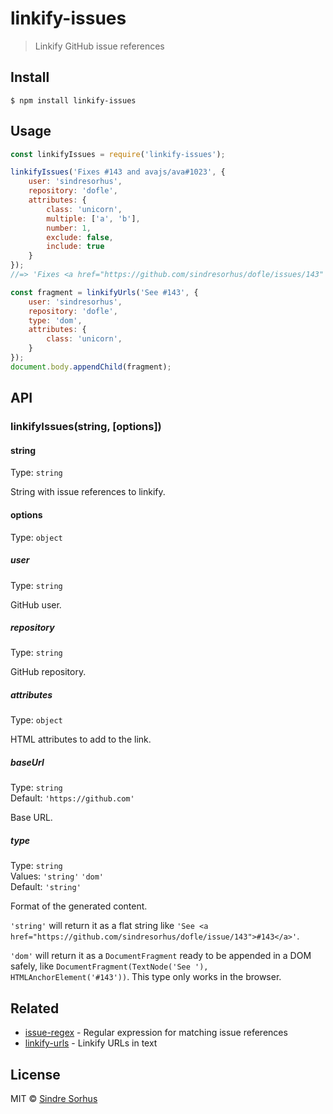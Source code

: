 # linkify-issues

> Linkify GitHub issue references


## Install

```
$ npm install linkify-issues
```


## Usage

```js
const linkifyIssues = require('linkify-issues');

linkifyIssues('Fixes #143 and avajs/ava#1023', {
	user: 'sindresorhus',
	repository: 'dofle',
	attributes: {
		class: 'unicorn',
		multiple: ['a', 'b'],
		number: 1,
		exclude: false,
		include: true
	}
});
//=> 'Fixes <a href="https://github.com/sindresorhus/dofle/issues/143" class="unicorn" multiple="a b" number="1" include>#143</a> and <a href="https://github.com/avajs/ava/issues/1023" class="unicorn" multiple="a b" number="1" include>avajs/ava#1023</a>'

const fragment = linkifyUrls('See #143', {
	user: 'sindresorhus',
	repository: 'dofle',
	type: 'dom',
	attributes: {
		class: 'unicorn',
	}
});
document.body.appendChild(fragment);
```


## API

### linkifyIssues(string, [options])

#### string

Type: `string`

String with issue references to linkify.

#### options

Type: `object`

##### user

Type: `string`

GitHub user.

##### repository

Type: `string`

GitHub repository.

##### attributes

Type: `object`

HTML attributes to add to the link.

##### baseUrl

Type: `string`<br>
Default: `'https://github.com'`

Base URL.

##### type

Type: `string`<br>
Values: `'string'` `'dom'`<br>
Default: `'string'`

Format of the generated content.

`'string'` will return it as a flat string like `'See <a href="https://github.com/sindresorhus/dofle/issue/143">#143</a>'`.

`'dom'` will return it as a `DocumentFragment` ready to be appended in a DOM safely, like `DocumentFragment(TextNode('See '), HTMLAnchorElement('#143'))`. This type only works in the browser.


## Related

- [issue-regex](https://github.com/sindresorhus/issue-regex) - Regular expression for matching issue references
- [linkify-urls](https://github.com/sindresorhus/linkify-urls) - Linkify URLs in text


## License

MIT © [Sindre Sorhus](https://sindresorhus.com)
